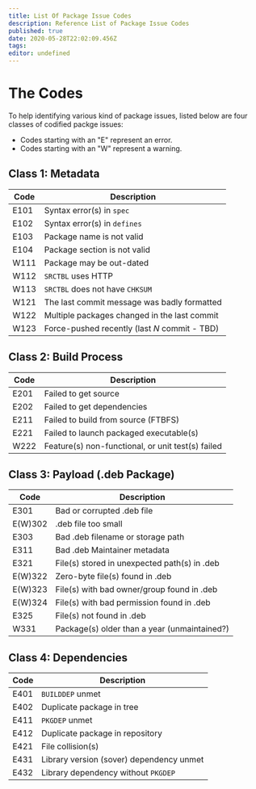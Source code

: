 ```yaml
---
title: List Of Package Issue Codes
description: Reference List of Package Issue Codes
published: true
date: 2020-05-28T22:02:09.456Z
tags: 
editor: undefined
---
```


# The Codes
To help identifying various kind of package issues, listed below are four classes of codified packge issues:

- Codes starting with an "E" represent an error.
- Codes starting with an "W" represent a warning.

## Class 1: Metadata

| Code | Description |
|-----------|----------------------|
| E101 | Syntax error(s) in `spec` |
| E102 | Syntax error(s) in `defines` |
| E103 | Package name is not valid |
| E104 | Package section is not valid |
| W111 | Package may be out-dated |
| W112 | `SRCTBL` uses HTTP |
| W113 | `SRCTBL` does not have `CHKSUM` |
| W121 | The last commit message was badly formatted |
| W122 | Multiple packages changed in the last commit |
| W123 | Force-pushed recently (last *N* commit - TBD) |

## Class 2: Build Process

| Code | Description |
|-----------|----------------------|
| E201 | Failed to get source |
| E202 | Failed to get dependencies |
| E211 | Failed to build from source (FTBFS) |
| E221 | Failed to launch packaged executable(s) |
| W222 | Feature(s) non-functional, or unit test(s) failed |

## Class 3: Payload (.deb Package)

| Code | Description |
|-----------|----------------------|
| E301 | Bad or corrupted .deb file |
| E(W)302 | .deb file too small |
| E303 | Bad .deb filename or storage path |
| E311 | Bad .deb Maintainer metadata |
| E321 | File(s) stored in unexpected path(s) in .deb |
| E(W)322 | Zero-byte file(s) found in .deb |
| E(W)323 | File(s) with bad owner/group found in .deb |
| E(W)324 | File(s) with bad permission found in .deb |
| E325 | File(s) not found in .deb |
| W331 | Package(s) older than a year (unmaintained?) |

## Class 4: Dependencies

| Code | Description |
|-----------|----------------------|
| E401 | `BUILDDEP` unmet |
| E402 | Duplicate package in tree |
| E411 | `PKGDEP` unmet |
| E412 | Duplicate package in repository |
| E421 | File collision(s) |
| E431 | Library version (sover) dependency unmet |
| E432 | Library dependency without `PKGDEP` |